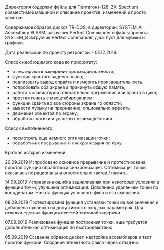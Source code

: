  Директория содержит файлы для Пентагона-128, ZX-Spectrum совместимой машиной и
описание проектов, изменений и просто заметки.

 Содержимое образов дисков TR-DOS, в директории:
SYSTEM_A	Ассемблер ALASM, загрузчик Perfect Commander и файлы проекта.
SYSTEM_B	Загрузчик Perfect Commander, диск пуст для музыки и графики.

 Дата реализации по проекту ретроигры - 03.12.2019.

 Список необходимого кода по приоритету:
 - оттестировать измерение производительности;
 - функция простого заднего плана;
 - реализовать вывод спрайта и измерить производительность;
 - попробовать оба экрана и прикинуть общую память;
 - работа с клавиатурой относительно прерывания или просто в цикл;
 - простая печать с масштабированием;
 - функции сдвига во все стороны экрана по области;
 - вывести музыку на прерывание, опционально эффекты;
 - движение объектов по экрану;
 - обработка логики и условных взаимодействий.

 Список выполненного:
 - посмотреть еще немного оптимизации точки;
 - обработичик прерывание и синхронизация по лучу.
 
 Краткая история изменений:

20.09.2019
Испробовано основное прерывание и протестирована простая
функция обработки и синхронизация. Оптимизация точки оказалась
не рациональна относительно тактов / память.

14.09.2019
Исправлена ошибка зацикливания при некоторых условиях в функции 
точки, улучшена оптимизация. Дополнено удалением точки по 
координатам. Начата функция условного фона и его смещения.		

08.09.2019
Протестирована функция установки точки на все значения и 
добавлена проверка на допустимость входных параметров. Для
отладки сделана функция простой тактовой задержки.

07.09.2019
Реализована функция построения точки, еще требуется
дополнительная оптимизация по быстродействию.

05.09.2019
Создание образов дискет, настройка ассемблеров и тест
простой функции. Создание объектного файла через отладчик.
